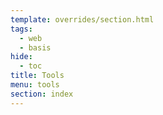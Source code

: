 ```yaml
---
template: overrides/section.html
tags:
  - web
  - basis
hide:
  - toc
title: Tools
menu: tools
section: index
---
```

